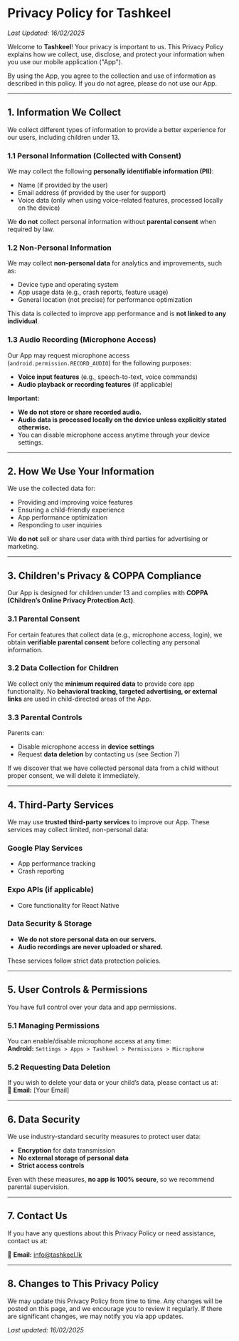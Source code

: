 # Privacy Policy for Tashkeel  
_Last Updated: 16/02/2025_

Welcome to **Tashkeel**! Your privacy is important to us. This Privacy Policy explains how we collect, use, disclose, and protect your information when you use our mobile application ("App").  

By using the App, you agree to the collection and use of information as described in this policy. If you do not agree, please do not use our App.

---

## 1. Information We Collect  
We collect different types of information to provide a better experience for our users, including children under 13.

### 1.1 Personal Information (Collected with Consent)  
We may collect the following **personally identifiable information (PII)**:  
- Name (if provided by the user)  
- Email address (if provided by the user for support)  
- Voice data (only when using voice-related features, processed locally on the device)  

We **do not** collect personal information without **parental consent** when required by law.

### 1.2 Non-Personal Information  
We may collect **non-personal data** for analytics and improvements, such as:  
- Device type and operating system  
- App usage data (e.g., crash reports, feature usage)  
- General location (not precise) for performance optimization  

This data is collected to improve app performance and is **not linked to any individual**.

### 1.3 Audio Recording (Microphone Access)  
Our App may request microphone access (`android.permission.RECORD_AUDIO`) for the following purposes:  
- **Voice input features** (e.g., speech-to-text, voice commands)  
- **Audio playback or recording features** (if applicable)  

**Important:**  
- **We do not store or share recorded audio.**  
- **Audio data is processed locally on the device unless explicitly stated otherwise.**  
- You can disable microphone access anytime through your device settings.

---

## 2. How We Use Your Information  
We use the collected data for:  
- Providing and improving voice features  
- Ensuring a child-friendly experience  
- App performance optimization  
- Responding to user inquiries  

We **do not** sell or share user data with third parties for advertising or marketing.

---

## 3. Children's Privacy & COPPA Compliance  
Our App is designed for children under 13 and complies with **COPPA (Children’s Online Privacy Protection Act)**.  

### 3.1 Parental Consent  
For certain features that collect data (e.g., microphone access, login), we obtain **verifiable parental consent** before collecting any personal information.  

### 3.2 Data Collection for Children  
We collect only the **minimum required data** to provide core app functionality. No **behavioral tracking, targeted advertising, or external links** are used in child-directed areas of the App.

### 3.3 Parental Controls  
Parents can:  
- Disable microphone access in **device settings**  
- Request **data deletion** by contacting us (see Section 7)  

If we discover that we have collected personal data from a child without proper consent, we will delete it immediately.

---

## 4. Third-Party Services  
We may use **trusted third-party services** to improve our App. These services may collect limited, non-personal data:  

### Google Play Services  
- App performance tracking  
- Crash reporting  

### Expo APIs (if applicable)  
- Core functionality for React Native  

### Data Security & Storage  
- **We do not store personal data on our servers.**  
- **Audio recordings are never uploaded or shared.**  

These services follow strict data protection policies.

---

## 5. User Controls & Permissions  
You have full control over your data and app permissions.  

### 5.1 Managing Permissions  
You can enable/disable microphone access at any time:  
**Android:** `Settings > Apps > Tashkeel > Permissions > Microphone`  

### 5.2 Requesting Data Deletion  
If you wish to delete your data or your child’s data, please contact us at:  
📧 **Email:** [Your Email]  

---

## 6. Data Security  
We use industry-standard security measures to protect user data:  
- **Encryption** for data transmission  
- **No external storage of personal data**  
- **Strict access controls**  

Even with these measures, **no app is 100% secure**, so we recommend parental supervision.

---

## 7. Contact Us  
If you have any questions about this Privacy Policy or need assistance, contact us at:  

📧 **Email:** info@tashkeel.lk 

---

## 8. Changes to This Privacy Policy  
We may update this Privacy Policy from time to time. Any changes will be posted on this page, and we encourage you to review it regularly. If there are significant changes, we may notify you via app updates.

_Last updated: 16/02/2025_
